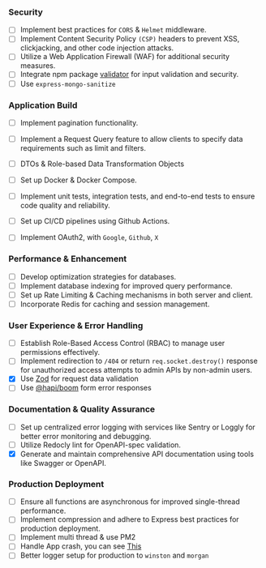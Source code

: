 ### Security

- [ ] Implement best practices for `CORS` & `Helmet` middleware.
- [ ] Implement Content Security Policy `(CSP)` headers to prevent XSS, clickjacking, and other code injection attacks.
- [ ] Utilize a Web Application Firewall (WAF) for additional security measures.
- [ ] Integrate npm package [validator](https://www.npmjs.com/package/validator) for input validation and security.
- [ ] Use `express-mongo-sanitize`

### Application Build

- [ ] Implement pagination functionality.
- [ ] Implement a Request Query feature to allow clients to specify data requirements such as limit and filters.
- [ ] DTOs & Role-based Data Transformation Objects

- [ ] Set up Docker & Docker Compose.
- [ ] Implement unit tests, integration tests, and end-to-end tests to ensure code quality and reliability.
- [ ] Set up CI/CD pipelines using Github Actions.

- [ ] Implement OAuth2, with `Google`, `Github`, `X`

### Performance & Enhancement

- [ ] Develop optimization strategies for databases.
- [ ] Implement database indexing for improved query performance.
- [ ] Set up Rate Limiting & Caching mechanisms in both server and client.
- [ ] Incorporate Redis for caching and session management.

### User Experience & Error Handling

- [ ] Establish Role-Based Access Control (RBAC) to manage user permissions effectively.
- [ ] Implement redirection to `/404` or return `req.socket.destroy()` response for unauthorized access attempts to admin APIs by non-admin users.
- [x] Use [Zod](https://zod.dev/) for request data validation
- [ ] Use [@hapi/boom](https://hapi.dev/module/boom/api) form error responses

### Documentation & Quality Assurance

- [ ] Set up centralized error logging with services like Sentry or Loggly for better error monitoring and debugging.
- [ ] Utilize Redocly lint for OpenAPI-spec validation.
- [x] Generate and maintain comprehensive API documentation using tools like Swagger or OpenAPI.

### Production Deployment

- [ ] Ensure all functions are asynchronous for improved single-thread performance.
- [ ] Implement compression and adhere to Express best practices for production deployment.
- [ ] Implement multi thread & use PM2
- [ ] Handle App crash, you can see [This](https://blog.heroku.com/best-practices-nodejs-errors)
- [ ] Better logger setup for production to `winston` and `morgan`